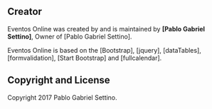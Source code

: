 ## Creator

Eventos Online was created by and is maintained by **[Pablo Gabriel Settino]**, Owner of [Pablo Gabriel Settino].


Eventos Online is based on the [Bootstrap], [jquery], [dataTables], [formvalidation], [Start Bootstrap] and [fullcalendar].

## Copyright and License

Copyright 2017 Pablo Gabriel Settino.